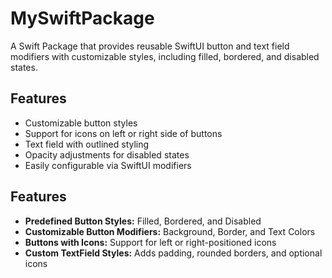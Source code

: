# MySwiftPackage
A Swift Package that provides reusable SwiftUI button and text field modifiers with customizable styles, including filled, bordered, and disabled states.

## Features
- Customizable button styles
- Support for icons on left or right side of buttons
- Text field with outlined styling
- Opacity adjustments for disabled states
- Easily configurable via SwiftUI modifiers

## Features

- **Predefined Button Styles:** Filled, Bordered, and Disabled
- **Customizable Button Modifiers:** Background, Border, and Text Colors
- **Buttons with Icons:** Support for left or right-positioned icons
- **Custom TextField Styles:** Adds padding, rounded borders, and optional icons

